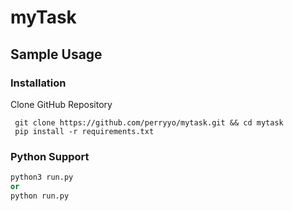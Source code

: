myTask
=========

Sample Usage
--------

### Installation

Clone GitHub Repository

     git clone https://github.com/perryyo/mytask.git && cd mytask
     pip install -r requirements.txt

### Python Support

```python
python3 run.py
or
python run.py
```
